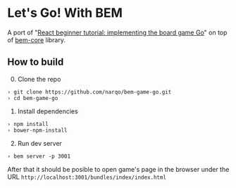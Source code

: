 Let's Go! With BEM
==================

A port of "[React beginner tutorial: implementing the board game Go][1]" on top of [bem-core][1] library.

## How to build

0. Clone the repo

```
› git clone https://github.com/narqo/bem-game-go.git
› cd bem-game-go
```

1. Install dependencies

```
› npm install
› bower-npm-install
```

2. Run dev server

```
› bem server -p 3001
```

After that it should be posible to open game's page in the browser under the URL `http://localhost:3001/bundles/index/index.html`

[1]: http://cjlarose.com/2014/01/09/react-board-game-tutorial.html
[2]: https://github.com/bem/bem-core/

